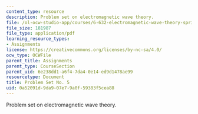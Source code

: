 ```yaml
---
content_type: resource
description: Problem set on electromagnetic wave theory.
file: /ol-ocw-studio-app/courses/6-632-electromagnetic-wave-theory-spring-2003/0a52091d9da907e79a0f59383f5cea88_ps5.pdf
file_size: 181987
file_type: application/pdf
learning_resource_types:
- Assignments
license: https://creativecommons.org/licenses/by-nc-sa/4.0/
ocw_type: OCWFile
parent_title: Assignments
parent_type: CourseSection
parent_uid: 6e238dd1-a6f4-7da4-0e14-ed9d1478ae99
resourcetype: Document
title: Problem Set No. 5
uid: 0a52091d-9da9-07e7-9a0f-59383f5cea88
---
```

Problem set on electromagnetic wave theory.